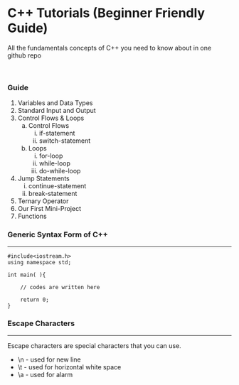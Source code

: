 # C++ Tutorials (Beginner Friendly Guide)
All the fundamentals concepts of C++ you need to know about in one github repo

<br>

### Guide

<ol>
    <li>Variables and Data Types</li>
    <li>Standard Input and Output</li>
    <li>
        Control Flows & Loops
            <ol type="a">
                <li>
                    Control Flows
                    <ol type="i">
                        <li>if-statement</li>
                        <li>switch-statement</li>
                    </ol>
                </li>
                <li>
                    Loops
                    <ol type="i">
                        <li>for-loop</li>
                        <li>while-loop</li>
                        <li>do-while-loop</li>
                    </ol>
                </li>
            </ol>
    </li>
    <li>
        Jump Statements
        <ol type="i">
            <li>continue-statement</li>
            <li>break-statement</li>
        </ol>
    </li>
    <li>Ternary Operator</li>
    <li>Our First Mini-Project</li>
    <li>Functions</li>
</ol>

### Generic Syntax Form of C++
<hr>

```
#include<iostream.h>
using namespace std;

int main( ){

    // codes are written here

    return 0;
}
```

### Escape Characters
<hr>

Escape characters are special characters that you can use.
<ul>
    <li>\n - used for new line</li>
    <li>\t - used for horizontal white space</li>
    <li>\a - used for alarm</li>
</ul>